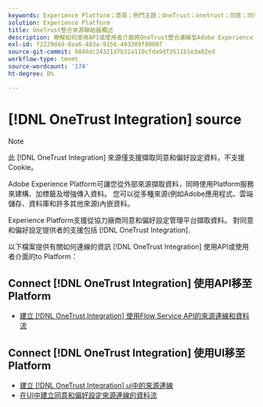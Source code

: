 ```yaml
---
keywords: Experience Platform；首頁；熱門主題；OneTrust；onetrust；同意；同意和偏好設定；合規性
solution: Experience Platform
title: OneTrust整合來源聯結器概述
description: 瞭解如何使用API或使用者介面將OneTrust整合連線至Adobe Experience Platform。
exl-id: f2229d4d-8aa6-483a-9156-403309f80007
source-git-commit: 9846dc24321d7b32a110cfda9df3511b1e3a82ed
workflow-type: tm+mt
source-wordcount: '174'
ht-degree: 0%

---
```


# [!DNL OneTrust Integration] source

>[!NOTE]
>
>此 [!DNL OneTrust Integration] 來源僅支援擷取同意和偏好設定資料，不支援Cookie。

Adobe Experience Platform可讓您從外部來源擷取資料，同時使用Platform服務來建構、加標籤及增強傳入資料。 您可以從多種來源(例如Adobe應用程式、雲端儲存、資料庫和許多其他來源)內嵌資料。

Experience Platform支援從協力廠商同意和偏好設定管理平台擷取資料。 對同意和偏好設定提供者的支援包括 [!DNL OneTrust Integration].

以下檔案提供有關如何連線的資訊 [!DNL OneTrust Integration] 使用API或使用者介面的to Platform：

## Connect [!DNL OneTrust Integration] 使用API移至Platform

- [建立 [!DNL OneTrust Integration] 使用Flow Service API的來源連線和資料流](../../tutorials/api/create/consent-and-preferences/onetrust.md)

## Connect [!DNL OneTrust Integration] 使用UI移至Platform

- [建立 [!DNL OneTrust Integration] ui中的來源連線](../../tutorials/ui/create/consent-and-preferences/onetrust.md)
- [在UI中建立同意和偏好設定來源連線的資料流](../../tutorials/ui/dataflow/consent-and-preferences.md)

